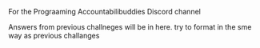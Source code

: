 For the Prograaming Accountabilibuddies Discord channel

Answers from previous challneges will be in here. try to format in the sme way as previous challanges

